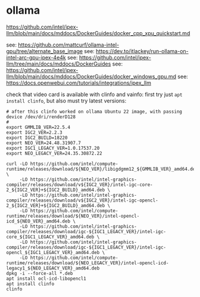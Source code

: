 # ollama

https://github.com/intel/ipex-llm/blob/main/docs/mddocs/DockerGuides/docker_cpp_xpu_quickstart.md

see: https://github.com/mattcurf/ollama-intel-gpu/tree/alternate_base_image
see: https://dev.to/itlackey/run-ollama-on-intel-arc-gpu-ipex-4e4k
see: https://github.com/intel/ipex-llm/tree/main/docs/mddocs/DockerGuides
see: https://github.com/intel/ipex-llm/blob/main/docs/mddocs/DockerGuides/docker_windows_gpu.md
see: https://docs.openwebui.com/tutorials/integrations/ipex_llm


check that video card is available with clinfo and vainfo:
first try just `apt install clinfo`, but also must try latest versions:
```
# after this clinfo worked on ollama Ubuntu 22 image, with passing device /dev/dri/renderD128
#
export GMMLIB_VER=22.5.4
export IGC2_VER=2.2.3
export IGC2_BUILD=18220
export NEO_VER=24.48.31907.7
export IGC1_LEGACY_VER=1.0.17537.20
export NEO_LEGACY_VER=24.35.30872.22

curl -LO https://github.com/intel/compute-runtime/releases/download/${NEO_VER}/libigdgmm12_${GMMLIB_VER}_amd64.deb \
     -LO https://github.com/intel/intel-graphics-compiler/releases/download/v${IGC2_VER}/intel-igc-core-2_${IGC2_VER}+${IGC2_BUILD}_amd64.deb \
     -LO https://github.com/intel/intel-graphics-compiler/releases/download/v${IGC2_VER}/intel-igc-opencl-2_${IGC2_VER}+${IGC2_BUILD}_amd64.deb \
     -LO https://github.com/intel/compute-runtime/releases/download/${NEO_VER}/intel-opencl-icd_${NEO_VER}_amd64.deb \
     -LO https://github.com/intel/intel-graphics-compiler/releases/download/igc-${IGC1_LEGACY_VER}/intel-igc-core_${IGC1_LEGACY_VER}_amd64.deb \
     -LO https://github.com/intel/intel-graphics-compiler/releases/download/igc-${IGC1_LEGACY_VER}/intel-igc-opencl_${IGC1_LEGACY_VER}_amd64.deb \
     -LO https://github.com/intel/compute-runtime/releases/download/${NEO_LEGACY_VER}/intel-opencl-icd-legacy1_${NEO_LEGACY_VER}_amd64.deb
dpkg -i --force-all *.deb
apt install ocl-icd-libopencl1
apt install clinfo
clinfo 
```
